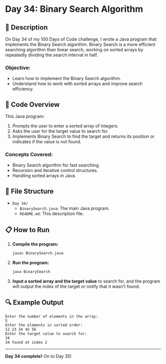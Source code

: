 # Day 34: Binary Search Algorithm

## 📝 Description

On Day 34 of my 100 Days of Code challenge, I wrote a Java program that implements the Binary Search algorithm. Binary Search is a more efficient searching algorithm than linear search, working on sorted arrays by repeatedly dividing the search interval in half.

### **Objective:**
- Learn how to implement the Binary Search algorithm.
- Understand how to work with sorted arrays and improve search efficiency.

## 🚀 Code Overview

This Java program:
1. Prompts the user to enter a sorted array of integers.
2. Asks the user for the target value to search for.
3. Implements Binary Search to find the target and returns its position or indicates if the value is not found.

### **Concepts Covered:**
- Binary Search algorithm for fast searching.
- Recursion and iterative control structures.
- Handling sorted arrays in Java.

## 📂 File Structure
- `Day 34/`
  - `BinarySearch.java`: The main Java program.
  - `README.md`: This description file.

## 📋 How to Run
1. **Compile the program:**
   ```bash
   javac BinarySearch.java
   ```
2. **Run the program:**
   ```bash
   java BinarySearch
   ```
3. **Input a sorted array and the target value** to search for, and the program will output the index of the target or notify that it wasn't found.

## 🔍 Example Output

```plaintext
Enter the number of elements in the array: 
5
Enter the elements in sorted order: 
12 23 34 45 56
Enter the target value to search for: 
34
34 found at index 2
```

---

**Day 34 complete!** On to Day 35!
